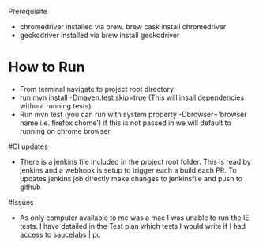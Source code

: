 Prerequisite 
- chromedriver installed via brew. brew cask install chromedriver
- geckodriver installed via brew install geckodriver

# How to Run
- From terminal navigate to project root directory 
- run mvn install -Dmaven.test.skip=true (This will insall dependencies without running tests)
- Run mvn test (you can run with system property -Dbrowser='browser name i.e. firefox chome')  if this is not passed in we will default to running on chrome browser

#CI updates
- There is a jenkins file included in the project root folder.
This is read by jenkins and a webhook is setup to trigger each a build
each PR. To updates jenkins job directly make changes to jenkinsfile and push to github

#Issues
- As only computer available to me was a mac I was unable to 
run the IE tests. I have detailed in the Test plan which tests
I would write if I had access to saucelabs | pc 

